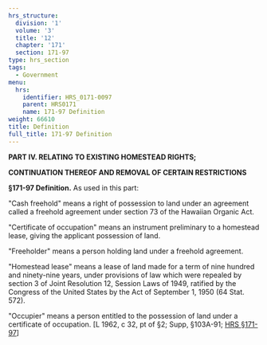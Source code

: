 ```yaml
---
hrs_structure:
  division: '1'
  volume: '3'
  title: '12'
  chapter: '171'
  section: 171-97
type: hrs_section
tags:
  - Government
menu:
  hrs:
    identifier: HRS_0171-0097
    parent: HRS0171
    name: 171-97 Definition
weight: 66610
title: Definition
full_title: 171-97 Definition
---
```

**PART IV. RELATING TO EXISTING HOMESTEAD RIGHTS;**

**CONTINUATION THEREOF AND REMOVAL OF CERTAIN RESTRICTIONS**

**§171-97 Definition.** As used in this part:

"Cash freehold" means a right of possession to land under an agreement called a freehold agreement under section 73 of the Hawaiian Organic Act.

"Certificate of occupation" means an instrument preliminary to a homestead lease, giving the applicant possession of land.

"Freeholder" means a person holding land under a freehold agreement.

"Homestead lease" means a lease of land made for a term of nine hundred and ninety-nine years, under provisions of law which were repealed by section 3 of Joint Resolution 12, Session Laws of 1949, ratified by the Congress of the United States by the Act of September 1, 1950 (64 Stat. 572).

"Occupier" means a person entitled to the possession of land under a certificate of occupation. [L 1962, c 32, pt of §2; Supp, §103A-91; [HRS §171-97](/title-12/chapter-171/section-171-97/)]